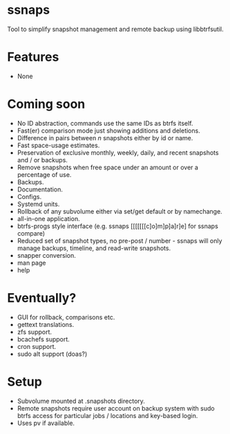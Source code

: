 # ssnaps
Tool to simplify snapshot management and remote backup using libbtrfsutil.

# Features
* None

# Coming soon
* No ID abstraction, commands use the same IDs as btrfs itself.
* Fast(er) comparison mode just showing additions and deletions.
* Difference in pairs between _n_ snapshots either by id or name.
* Fast space-usage estimates.
* Preservation of exclusive monthly, weekly, daily, and recent snapshots and / or backups.
* Remove snapshots when free space under an amount or over a percentage of use.
* Backups.
* Documentation.
* Configs.
* Systemd units.
* Rollback of any subvolume either via set/get default or by namechange.
* all-in-one application.
* btrfs-progs style interface (e.g. ssnaps [[[[[[[c]o]m]p]a]r]e] for ssnaps compare)
* Reduced set of snapshot types, no pre-post / number - ssnaps will only manage backups, timeline, and read-write snapshots.
* snapper conversion.
* man page
* help

# Eventually?
* GUI for rollback, comparisons etc.
* gettext translations.
* zfs support.
* bcachefs support.
* cron support.
* sudo alt support (doas?)

# Setup
* Subvolume mounted at .snapshots directory.
* Remote snapshots require user account on backup system with sudo btrfs access for particular jobs / locations and key-based login.
* Uses pv if available.
